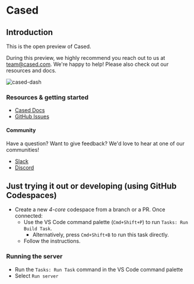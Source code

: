 # Cased

## Introduction

This is the open preview of Cased.

During this preview, we highly recommend you reach out to us at team@cased.com. We're happy
to help! Please also check out our resources and docs.

![cased-dash](https://user-images.githubusercontent.com/126905/216887655-2a632271-6154-465c-9d64-782b00a05bf3.png)

### Resources & getting started

- [Cased Docs](https://docs.cased.com)
- [GitHub Issues](https://github.com/cased/shell/issues)

#### Community

Have a question? Want to give feedback? We'd love to hear at one of our communities!

- [Slack](https://join.slack.com/t/cased-workspace/shared_invite/zt-1onqqcgo6-rq56zZoDiLEMpj6yPn19sQ)
- [Discord](https://discord.gg/kHX9YUGkcK)

## Just trying it out or developing (using GitHub Codespaces)

- Create a new _4-core_ codespace from a branch or a PR. Once connected:
  - Use the VS Code command palette (`Cmd+Shift+P`) to run `Tasks: Run Build Task`.
    - Alternatively, press `Cmd+Shift+B` to run this task directly.
  - Follow the instructions.

### Running the server

- Run the `Tasks: Run Task` command in the VS Code command palette
- Select `Run server`

